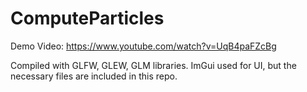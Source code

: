 # ComputeParticles

Demo Video:
https://www.youtube.com/watch?v=UqB4paFZcBg

Compiled with GLFW, GLEW, GLM libraries.
ImGui used for UI, but the necessary files are included in this repo.
